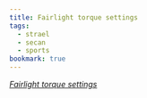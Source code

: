 ```yaml
---
title: Fairlight torque settings
tags: 
  - strael
  - secan
  - sports
bookmark: true
---
```

[<cite>Fairlight torque settings</cite>](https://fairlightcycles.com/bicycle-torque-settings/?v=5f02f0889301)
